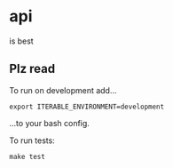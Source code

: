 # api
is best

## Plz read

To run on development add...
```
export ITERABLE_ENVIRONMENT=development
```
...to your bash config.

To run tests:
```
make test
```
